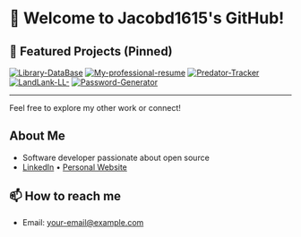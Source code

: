 # 👋 Welcome to Jacobd1615's GitHub!

## 🚩 Featured Projects (Pinned)

[![Library-DataBase](https://github-readme-stats.vercel.app/api/pin/?username=Jacobd1615&repo=Library-DataBase)](https://github.com/Jacobd1615/Library-DataBase)
[![My-professional-resume](https://github-readme-stats.vercel.app/api/pin/?username=Jacobd1615&repo=My-professional-resume)](https://github.com/Jacobd1615/My-professional-resume)
[![Predator-Tracker](https://github-readme-stats.vercel.app/api/pin/?username=Jacobd1615&repo=Predator-Tracker)](https://github.com/Jacobd1615/Predator-Tracker)
[![LandLank-LL-](https://github-readme-stats.vercel.app/api/pin/?username=Jacobd1615&repo=LandLank-LL-)](https://github.com/Jacobd1615/LandLank-LL-)
[![Password-Generator](https://github-readme-stats.vercel.app/api/pin/?username=Jacobd1615&repo=Password-Generator)](https://github.com/Jacobd1615/Password-Generator)

---

Feel free to explore my other work or connect!

## About Me
* Software developer passionate about open source
* [LinkedIn](https://linkedin.com/in/yourprofile) • [Personal Website](https://yourwebsite.com)

## 📫 How to reach me
* Email: your-email@example.com
